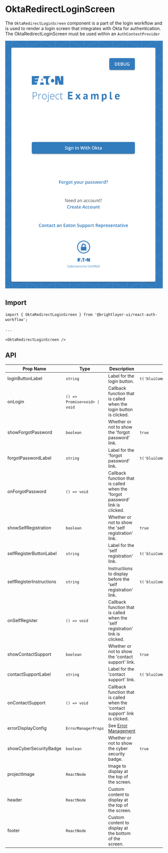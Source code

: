 # OktaRedirectLoginScreen

The `OktaRedirectLoginScreen` component is a part of the login workflow and is used to render a login screen that integrates with Okta for authentication. The OktaRedirectLoginScreen must be used within an `AuthContextProvider` 

![Okta Login](../../media/screens/okta-login.png)

## Import

```tsx
import { OktaRedirectLoginScreen } from '@brightlayer-ui/react-auth-workflow';

...

<OktaRedirectLoginScreen />
```

## API

| Prop Name | Type | Description | Default |
|---|---|---|---|
| loginButtonLabel | `string` | Label for the login button. | `t('bluiCommon:ACTIONS.LOG_IN')` |
| onLogin | `() => Promise<void> \| void` | Callback function that is called when the login button is clicked. |  |
| showForgotPassword | `boolean` | Whether or not to show the 'forgot password' link. | `true` |
| forgotPasswordLabel | `string` | Label for the 'forgot password' link. | `t('bluiCommon:LABELS.FORGOT_PASSWORD')` |
| onForgotPassword | `() => void` | Callback function that is called when the 'forgot password' link is clicked. |  |
| showSelfRegistration | `boolean` | Whether or not to show the 'self registration' link. | `true` |
| selfRegisterButtonLabel | `string` | Label for the 'self registration' link. | `t('bluiCommon:ACTIONS.CREATE_ACCOUNT')` |
| selfRegisterInstructions | `string` | Instructions to display before the 'self registration' link. | `t('bluiCommon:LABELS.NEED_ACCOUNT')` |
| onSelfRegister | `() => void` | Callback function that is called when the 'self registration' link is clicked. |  |
| showContactSupport | `boolean` | Whether or not to show the 'contact support' link. | `true` |
| contactSupportLabel | `string` | Label for the 'contact support' link. | `t('bluiCommon:MESSAGES.CONTACT')` |
| onContactSupport | `() => void` | Callback function that is called when the 'contact support' link is clicked. |  |
| errorDisplayConfig | `ErrorManagerProps` | See [Error Management](../error-management.md) |  |
| showCyberSecurityBadge | `boolean` | Whether or not to show the cyber security badge. | `true` |
| projectImage | `ReactNode` | Image to display at the top of the screen. |  |
| header | `ReactNode` | Custom content to display at the top of the screen. |  |
| footer | `ReactNode` | Custom content to display at the bottom of the screen. |  |